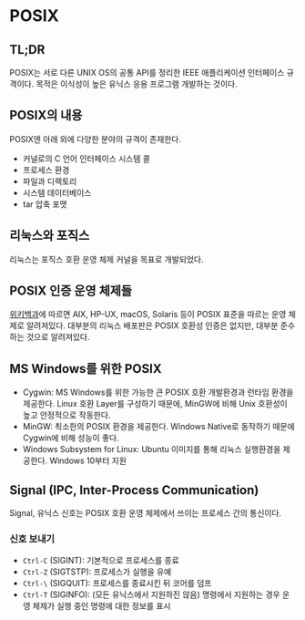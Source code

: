 # POSIX

## TL;DR

POSIX는 서로 다른 UNIX OS의 공통 API를 정리한 IEEE 애플리케이션 인터페이스 규격이다. 목적은 이식성이 높은 유닉스 응용 프로그램 개발하는 것이다.

## POSIX의 내용

POSIX엔 아래 외에 다양한 분야의 규격이 존재한다.

* 커널로의 C 언어 인터페이스 시스템 콜
* 프로세스 환경
* 파일과 디렉토리
* 시스템 데이터베이스
* tar 압축 포맷

## 리눅스와 포직스

리눅스는 포직스 호환 운영 체제 커널을 목표로 개발되었다.

## POSIX 인증 운영 체제들

[위키백과](https://en.wikipedia.org/wiki/POSIX#POSIX-certified)에 따르면 AIX, HP-UX, macOS, Solaris 등이 POSIX 표준을 따르는 운영 체제로 알려져있다. 대부분의 리눅스 배포판은 POSIX 호환성 인증은 없지만, 대부분 준수하는 것으로 알려져있다.


## MS Windows를 위한 POSIX

* Cygwin: MS Windows를 위한 가능한 큰 POSIX 호환 개발환경과 런타임 환경을 제공한다. Linux 호환 Layer를 구성하기 때문에, MinGW에 비해 Unix 호환성이 높고 안정적으로 작동한다.
* MinGW: 쵝소한의 POSIX 환경을 제공한다. Windows Native로 동작하기 때문에 Cygwin에 비해 성능이 좋다.
* Windows Subsystem for Linux: Ubuntu 이미지를 통해 리눅스 실행환경을 제공한다. Windows 10부터 지원

## Signal (IPC, Inter-Process Communication)

Signal, 유닉스 신호는 POSIX 호환 운영 체제에서 쓰이는 프로세스 간의 통신이다. 

### 신호 보내기

* `Ctrl-C` (SIGINT): 기본적으로 프로세스를 종료
* `Ctrl-Z` (SIGTSTP): 프로세스가 실행을 유예
* `Ctrl-\` (SIGQUIT): 프로세스를 종료시킨 뒤 코어를 덤프
* `Ctrl-T` (SIGINFO): (모든 유닉스에서 지원하진 않음) 명령에서 지원하는 경우 운영 체제가 실행 중인 명령에 대한 정보를 표시



